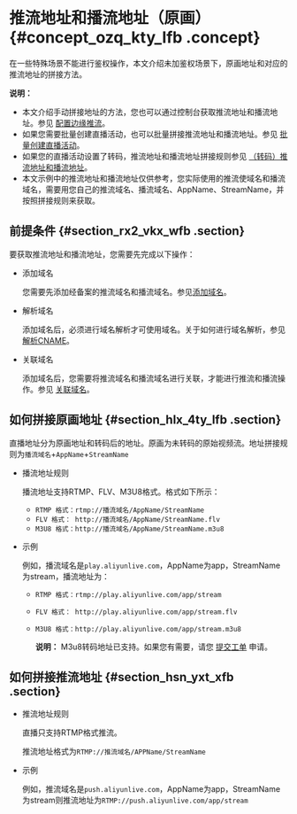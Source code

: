 # 推流地址和播流地址（原画） {#concept_ozq_kty_lfb .concept}

在一些特殊场景不能进行鉴权操作，本文介绍未加鉴权场景下，原画地址和对应的推流地址的拼接方法。

**说明：** 

-   本文介绍手动拼接地址的方法，您也可以通过控制台获取推流地址和播流地址。参见 [配置边缘推流](intl.zh-CN/用户指南/推播流配置/配置边缘推流.md#)。
-   如果您需要批量创建直播活动，也可以批量拼接推流地址和播流地址。参见 [批量创建直播活动](intl.zh-CN/用户指南/推播流配置/批量创建直播活动.md#)。
-   如果您的直播活动设置了转码，推流地址和播流地址拼接规则参见 [（转码）推流地址和播流地址](intl.zh-CN/用户指南/推播流配置/推流地址和播流地址/推流地址与播流地址（原画）.md#)。
-   本文示例中的推流地址和播流地址仅供参考，您实际使用的推流使域名和播流域名，需要用您自己的推流域名、播流域名、AppName、StreamName，并按照拼接规则来获取。

## 前提条件 {#section_rx2_vkx_wfb .section}

要获取推流地址和播流地址，您需要先完成以下操作：

-   添加域名

    您需要先添加经备案的推流域名和播流域名。参见[添加域名](intl.zh-CN/用户指南/域名管理/管理域名/添加域名.md#)。

-   解析域名

    添加域名后，必须进行域名解析才可使用域名。关于如何进行域名解析，参见 [解析CNAME](intl.zh-CN/用户指南/域名管理/解析CNAME.md#)。

-   关联域名

    添加域名后，您需要将推流域名和播流域名进行关联，才能进行推流和播流操作。参见 [关联域名](intl.zh-CN/用户指南/域名管理/管理域名/关联域名.md#)。


## 如何拼接原画地址 {#section_hlx_4ty_lfb .section}

直播地址分为原画地址和转码后的地址。原画为未转码的原始视频流。地址拼接规则为`播流域名`+`AppName`+`StreamName`

-   播流地址规则

    播流地址支持RTMP、FLV、M3U8格式。格式如下所示：

    -   `RTMP 格式：rtmp://播流域名/AppName/StreamName`
    -   `FLV 格式： http://播流域名/AppName/StreamName.flv`
    -   `M3U8 格式：http://播流域名/AppName/StreamName.m3u8`
-   示例

    例如，播流域名是`play.aliyunlive.com`，AppName为app，StreamName为stream，播流地址为：

    -   `RTMP 格式：rtmp://play.aliyunlive.com/app/stream`
    -   `FLV 格式： http://play.aliyunlive.com/app/stream.flv`
    -   `M3U8 格式：http://play.aliyunlive.com/app/stream.m3u8`

        **说明：** M3u8转码地址已支持。如果您有需要，请您 [提交工单](https://workorder-intl.console.aliyun.com/?spm=5176.2020520001.aliyun_topbar.16.3ef74bd3qb8ZQs#/overview) 申请。


## 如何拼接推流地址 {#section_hsn_yxt_xfb .section}

-   推流地址规则

    直播只支持RTMP格式推流。

    推流地址格式为`RTMP://推流域名/APPName/StreamName`

-   示例

    例如，推流域名是`push.aliyunlive.com`，AppName为app，StreamName为stream则推流地址为`RTMP://push.aliyunlive.com/app/stream`


